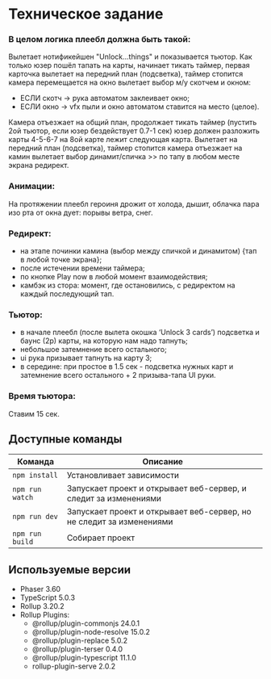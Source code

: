 # Техническое задание

### В целом логика плеебл должна быть такой:
Вылетает нотификейшен "Unlock...things" и показывается тьютор.
Как только юзер пошёл тапать на карты, начинает тикать таймер, первая карточка вылетает на передний план (подсветка), таймер стопится камера перемещается на окно вылетает выбор м/у скотчем и окном:
- ЕСЛИ скотч -> рука автоматом заклеивает окно;
- ЕСЛИ окно ->  vfx пыли и окно автоматом ставится на место (целое).

Камера отъезжает на общий план, продолжает тикать таймер (пустить 2ой тьютор, если юзер бездействует 0.7-1 сек) юзер должен разложить карты 4-5-6-7 на 8ой карте лежит следующая карта.
Вылетает на передний план (подсветка), таймер стопится камера отъезжает на камин вылетает выбор динамит/спичка >> по тапу в любом месте экрана редирект.

### Анимации: 
На протяжении плеебл героиня дрожит от холода, дышит, облачка пара изо рта от окна дует: порывы ветра, снег.

### Редирект:
- на этапе починки камина (выбор между спичкой и динамитом) {тап в любой точке экрана};
- после истечении времени таймера;
- по кнопке Play now в любой момент взаимодействия;
- камбэк из стора: момент, где остановились, с редиректом на каждый последующий тап.

### Тьютор:
- в начале плеебл (после вылета окошка ‘Unlock 3 cards’) подсветка и баунс (2р) карты, на которую нам надо тапнуть;
- небольшое затемнение всего остального;
- ui рука призывает тапнуть на карту 3;
- в середине: при простое в 1.5 сек - подсветка нужных карт и затемнение всего остального + 2 призыва-тапа UI руки.

### Время тьютора:
Ставим 15 сек.

## Доступные команды
| Команда | Описание |
|---------|----------|
| `npm install` | Установливает зависимости |
| `npm run watch` | Запускает проект и открывает веб-сервер, и следит за изменениями |
| `npm run dev` | Запускает проект и открывает веб-сервер, но не следит за изменениями |
| `npm run build` | Собирает проект |

##  Используемые версии

* Phaser 3.60
* TypeScript 5.0.3
* Rollup 3.20.2
* Rollup Plugins:
  * @rollup/plugin-commonjs 24.0.1
  * @rollup/plugin-node-resolve 15.0.2
  * @rollup/plugin-replace 5.0.2
  * @rollup/plugin-terser 0.4.0
  * @rollup/plugin-typescript 11.1.0
  * rollup-plugin-serve 2.0.2
